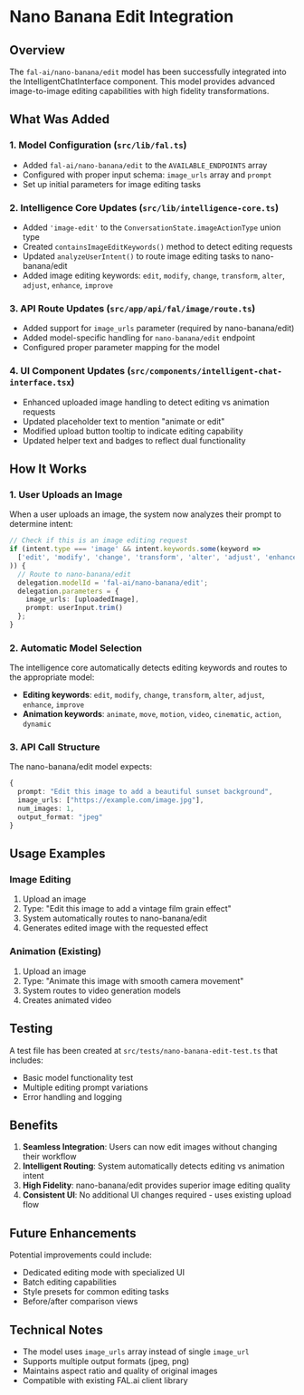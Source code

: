 # Nano Banana Edit Integration

## Overview

The `fal-ai/nano-banana/edit` model has been successfully integrated into the IntelligentChatInterface component. This model provides advanced image-to-image editing capabilities with high fidelity transformations.

## What Was Added

### 1. Model Configuration (`src/lib/fal.ts`)
- Added `fal-ai/nano-banana/edit` to the `AVAILABLE_ENDPOINTS` array
- Configured with proper input schema: `image_urls` array and `prompt`
- Set up initial parameters for image editing tasks

### 2. Intelligence Core Updates (`src/lib/intelligence-core.ts`)
- Added `'image-edit'` to the `ConversationState.imageActionType` union type
- Created `containsImageEditKeywords()` method to detect editing requests
- Updated `analyzeUserIntent()` to route image editing tasks to nano-banana/edit
- Added image editing keywords: `edit`, `modify`, `change`, `transform`, `alter`, `adjust`, `enhance`, `improve`

### 3. API Route Updates (`src/app/api/fal/image/route.ts`)
- Added support for `image_urls` parameter (required by nano-banana/edit)
- Added model-specific handling for `nano-banana/edit` endpoint
- Configured proper parameter mapping for the model

### 4. UI Component Updates (`src/components/intelligent-chat-interface.tsx`)
- Enhanced uploaded image handling to detect editing vs animation requests
- Updated placeholder text to mention "animate or edit"
- Modified upload button tooltip to indicate editing capability
- Updated helper text and badges to reflect dual functionality

## How It Works

### 1. User Uploads an Image
When a user uploads an image, the system now analyzes their prompt to determine intent:

```typescript
// Check if this is an image editing request
if (intent.type === 'image' && intent.keywords.some(keyword => 
  ['edit', 'modify', 'change', 'transform', 'alter', 'adjust', 'enhance', 'improve'].includes(keyword)
)) {
  // Route to nano-banana/edit
  delegation.modelId = 'fal-ai/nano-banana/edit';
  delegation.parameters = {
    image_urls: [uploadedImage],
    prompt: userInput.trim()
  };
}
```

### 2. Automatic Model Selection
The intelligence core automatically detects editing keywords and routes to the appropriate model:

- **Editing keywords**: `edit`, `modify`, `change`, `transform`, `alter`, `adjust`, `enhance`, `improve`
- **Animation keywords**: `animate`, `move`, `motion`, `video`, `cinematic`, `action`, `dynamic`

### 3. API Call Structure
The nano-banana/edit model expects:
```typescript
{
  prompt: "Edit this image to add a beautiful sunset background",
  image_urls: ["https://example.com/image.jpg"],
  num_images: 1,
  output_format: "jpeg"
}
```

## Usage Examples

### Image Editing
1. Upload an image
2. Type: "Edit this image to add a vintage film grain effect"
3. System automatically routes to nano-banana/edit
4. Generates edited image with the requested effect

### Animation (Existing)
1. Upload an image  
2. Type: "Animate this image with smooth camera movement"
3. System routes to video generation models
4. Creates animated video

## Testing

A test file has been created at `src/tests/nano-banana-edit-test.ts` that includes:
- Basic model functionality test
- Multiple editing prompt variations
- Error handling and logging

## Benefits

1. **Seamless Integration**: Users can now edit images without changing their workflow
2. **Intelligent Routing**: System automatically detects editing vs animation intent
3. **High Fidelity**: nano-banana/edit provides superior image editing quality
4. **Consistent UI**: No additional UI changes required - uses existing upload flow

## Future Enhancements

Potential improvements could include:
- Dedicated editing mode with specialized UI
- Batch editing capabilities
- Style presets for common editing tasks
- Before/after comparison views

## Technical Notes

- The model uses `image_urls` array instead of single `image_url`
- Supports multiple output formats (jpeg, png)
- Maintains aspect ratio and quality of original images
- Compatible with existing FAL.ai client library
